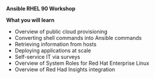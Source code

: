 **Ansible RHEL 90 Workshop**

**What you will learn**
* Overview of public cloud provisioning
* Converting shell commands into Ansible commands
* Retrieving information from hosts
* Deploying applications at scale
* Self-service IT via surveys
* Overview of System Roles for Red Hat Enterprise Linux
* Overview of Red Had Insights integration